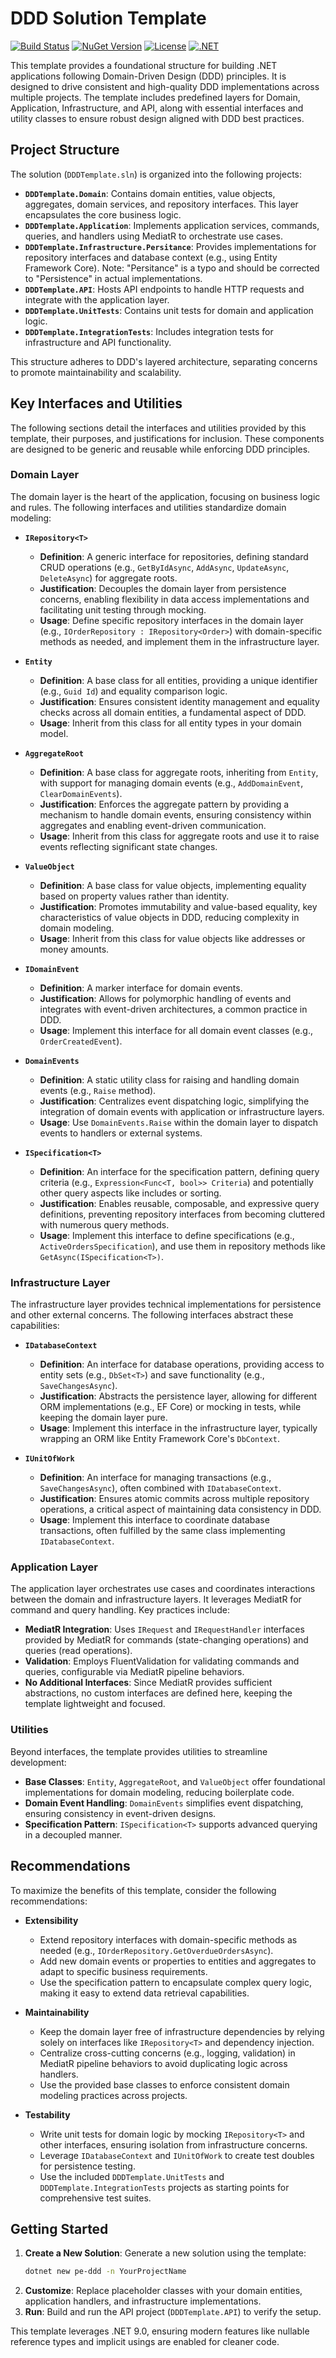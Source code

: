 # DDD Solution Template

[![Build Status](https://github.com/PahEmprender/pe-ddd-template/workflows/Publish%20NuGet%20Package/badge.svg)](https://github.com/PahEmprender/pe-ddd-template/actions)
[![NuGet Version](https://img.shields.io/nuget/v/PahEmprender.DDDTemplate.CSharp.svg)](https://www.nuget.org/packages/PahEmprender.DDDTemplate.CSharp)
[![License](https://img.shields.io/github/license/PahEmprender/pe-ddd-template)](https://github.com/PahEmprender/pe-ddd-template/blob/main/LICENSE)
[![.NET](https://img.shields.io/badge/.NET-9.0-blue.svg)](https://dotnet.microsoft.com/download)

This template provides a foundational structure for building .NET applications following Domain-Driven Design (DDD) principles. It is designed to drive consistent and high-quality DDD implementations across multiple projects. The template includes predefined layers for Domain, Application, Infrastructure, and API, along with essential interfaces and utility classes to ensure robust design aligned with DDD best practices.

## Project Structure

The solution (`DDDTemplate.sln`) is organized into the following projects:

- **`DDDTemplate.Domain`**: Contains domain entities, value objects, aggregates, domain services, and repository interfaces. This layer encapsulates the core business logic.
- **`DDDTemplate.Application`**: Implements application services, commands, queries, and handlers using MediatR to orchestrate use cases.
- **`DDDTemplate.Infrastructure.Persitance`**: Provides implementations for repository interfaces and database context (e.g., using Entity Framework Core). Note: "Persitance" is a typo and should be corrected to "Persistence" in actual implementations.
- **`DDDTemplate.API`**: Hosts API endpoints to handle HTTP requests and integrate with the application layer.
- **`DDDTemplate.UnitTests`**: Contains unit tests for domain and application logic.
- **`DDDTemplate.IntegrationTests`**: Includes integration tests for infrastructure and API functionality.

This structure adheres to DDD's layered architecture, separating concerns to promote maintainability and scalability.

## Key Interfaces and Utilities

The following sections detail the interfaces and utilities provided by this template, their purposes, and justifications for inclusion. These components are designed to be generic and reusable while enforcing DDD principles.

### Domain Layer

The domain layer is the heart of the application, focusing on business logic and rules. The following interfaces and utilities standardize domain modeling:

- **`IRepository<T>`**
  - **Definition**: A generic interface for repositories, defining standard CRUD operations (e.g., `GetByIdAsync`, `AddAsync`, `UpdateAsync`, `DeleteAsync`) for aggregate roots.
  - **Justification**: Decouples the domain layer from persistence concerns, enabling flexibility in data access implementations and facilitating unit testing through mocking.
  - **Usage**: Define specific repository interfaces in the domain layer (e.g., `IOrderRepository : IRepository<Order>`) with domain-specific methods as needed, and implement them in the infrastructure layer.

- **`Entity`**
  - **Definition**: A base class for all entities, providing a unique identifier (e.g., `Guid Id`) and equality comparison logic.
  - **Justification**: Ensures consistent identity management and equality checks across all domain entities, a fundamental aspect of DDD.
  - **Usage**: Inherit from this class for all entity types in your domain model.

- **`AggregateRoot`**
  - **Definition**: A base class for aggregate roots, inheriting from `Entity`, with support for managing domain events (e.g., `AddDomainEvent`, `ClearDomainEvents`).
  - **Justification**: Enforces the aggregate pattern by providing a mechanism to handle domain events, ensuring consistency within aggregates and enabling event-driven communication.
  - **Usage**: Inherit from this class for aggregate roots and use it to raise events reflecting significant state changes.

- **`ValueObject`**
  - **Definition**: A base class for value objects, implementing equality based on property values rather than identity.
  - **Justification**: Promotes immutability and value-based equality, key characteristics of value objects in DDD, reducing complexity in domain modeling.
  - **Usage**: Inherit from this class for value objects like addresses or money amounts.

- **`IDomainEvent`**
  - **Definition**: A marker interface for domain events.
  - **Justification**: Allows for polymorphic handling of events and integrates with event-driven architectures, a common practice in DDD.
  - **Usage**: Implement this interface for all domain event classes (e.g., `OrderCreatedEvent`).

- **`DomainEvents`**
  - **Definition**: A static utility class for raising and handling domain events (e.g., `Raise` method).
  - **Justification**: Centralizes event dispatching logic, simplifying the integration of domain events with application or infrastructure layers.
  - **Usage**: Use `DomainEvents.Raise` within the domain layer to dispatch events to handlers or external systems.

- **`ISpecification<T>`**
  - **Definition**: An interface for the specification pattern, defining query criteria (e.g., `Expression<Func<T, bool>> Criteria`) and potentially other query aspects like includes or sorting.
  - **Justification**: Enables reusable, composable, and expressive query definitions, preventing repository interfaces from becoming cluttered with numerous query methods.
  - **Usage**: Implement this interface to define specifications (e.g., `ActiveOrdersSpecification`), and use them in repository methods like `GetAsync(ISpecification<T>)`.

### Infrastructure Layer

The infrastructure layer provides technical implementations for persistence and other external concerns. The following interfaces abstract these capabilities:

- **`IDatabaseContext`**
  - **Definition**: An interface for database operations, providing access to entity sets (e.g., `DbSet<T>`) and save functionality (e.g., `SaveChangesAsync`).
  - **Justification**: Abstracts the persistence layer, allowing for different ORM implementations (e.g., EF Core) or mocking in tests, while keeping the domain layer pure.
  - **Usage**: Implement this interface in the infrastructure layer, typically wrapping an ORM like Entity Framework Core's `DbContext`.

- **`IUnitOfWork`**
  - **Definition**: An interface for managing transactions (e.g., `SaveChangesAsync`), often combined with `IDatabaseContext`.
  - **Justification**: Ensures atomic commits across multiple repository operations, a critical aspect of maintaining data consistency in DDD.
  - **Usage**: Implement this interface to coordinate database transactions, often fulfilled by the same class implementing `IDatabaseContext`.

### Application Layer

The application layer orchestrates use cases and coordinates interactions between the domain and infrastructure layers. It leverages MediatR for command and query handling. Key practices include:

- **MediatR Integration**: Uses `IRequest` and `IRequestHandler` interfaces provided by MediatR for commands (state-changing operations) and queries (read operations).
- **Validation**: Employs FluentValidation for validating commands and queries, configurable via MediatR pipeline behaviors.
- **No Additional Interfaces**: Since MediatR provides sufficient abstractions, no custom interfaces are defined here, keeping the template lightweight and focused.

### Utilities

Beyond interfaces, the template provides utilities to streamline development:

- **Base Classes**: `Entity`, `AggregateRoot`, and `ValueObject` offer foundational implementations for domain modeling, reducing boilerplate code.
- **Domain Event Handling**: `DomainEvents` simplifies event dispatching, ensuring consistency in event-driven designs.
- **Specification Pattern**: `ISpecification<T>` supports advanced querying in a decoupled manner.

## Recommendations

To maximize the benefits of this template, consider the following recommendations:

- **Extensibility**
  - Extend repository interfaces with domain-specific methods as needed (e.g., `IOrderRepository.GetOverdueOrdersAsync`).
  - Add new domain events or properties to entities and aggregates to adapt to specific business requirements.
  - Use the specification pattern to encapsulate complex query logic, making it easy to extend data retrieval capabilities.

- **Maintainability**
  - Keep the domain layer free of infrastructure dependencies by relying solely on interfaces like `IRepository<T>` and dependency injection.
  - Centralize cross-cutting concerns (e.g., logging, validation) in MediatR pipeline behaviors to avoid duplicating logic across handlers.
  - Use the provided base classes to enforce consistent domain modeling practices across projects.

- **Testability**
  - Write unit tests for domain logic by mocking `IRepository<T>` and other interfaces, ensuring isolation from infrastructure concerns.
  - Leverage `IDatabaseContext` and `IUnitOfWork` to create test doubles for persistence testing.
  - Use the included `DDDTemplate.UnitTests` and `DDDTemplate.IntegrationTests` projects as starting points for comprehensive test suites.

## Getting Started

1. **Create a New Solution**: Generate a new solution using the template:
   ```bash
   dotnet new pe-ddd -n YourProjectName
   ```
2. **Customize**: Replace placeholder classes with your domain entities, application handlers, and infrastructure implementations.
3. **Run**: Build and run the API project (`DDDTemplate.API`) to verify the setup.

This template leverages .NET 9.0, ensuring modern features like nullable reference types and implicit usings are enabled for cleaner code. 